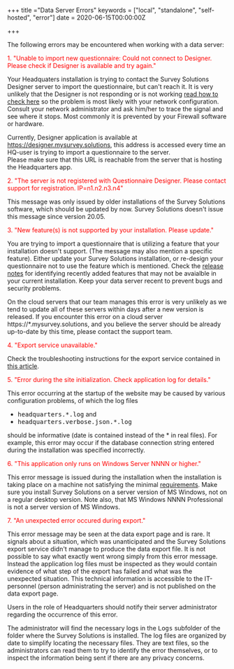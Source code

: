 +++
title ="Data Server Errors"
keywords = ["local", "standalone", "self-hosted", "error"]
date = 2020-06-15T00:00:00Z

+++

The following errors may be encountered when working with a data server:


<FONT color="red">1. "Unable to import new questionnaire: Could not connect to Designer. Please check if Designer is available and try again."</FONT>

Your Headquaters installation is trying to contact the Survey Solutions Designer server to import the questionnaire, but can't reach it. It is very unlikely that the Designer is not responding or is not working [read how to check here](/faq/server-not-working/) so the problem is most likely with your network configuration. Consult your network administrator and ask him/her to trace the signal and see where it stops. Most commonly it is prevented by your Firewall software or hardware.

Currently, Designer application is available at https://designer.mysurvey.solutions, this address is accessed every time an HQ-user is trying to import a questionnaire to the server.  
Please make sure that this URL is reachable from the server that is hosting the Headquarters app.

<FONT color="red">2. "The server is not registered with Questionnaire Designer. Please contact support for registration. IP=n1.n2.n3.n4"</FONT>

This message was only issued by older installations of the Survey Solutions software, which should be updated by now. Survey Solutions doesn't issue this message since version 20.05.

<FONT color="red">3. "New feature(s) is not supported by your installation. Please update."</FONT>

You are trying to import a questionnaire that is utilizing a feature that your installation doesn't support. (The message may also mention a specific feature). Either update your Survey Solutions installation, or re-design your questionnaire not to use the feature which is mentioned. Check the [release notes](/release-notes/) for identifying recently added features that may not be avaialble in your current installation. Keep your data server recent to prevent bugs and security problems.

On the cloud servers that our team manages this error is very unlikely as we tend to update all of these servers within days after a new version is released. If you encounter this error on a cloud server https://*.mysurvey.solutions, and you believe the server should be already up-to-date by this time, please contact the support team.

<FONT color="red">4. "Export service unavailable."</FONT>

Check the troubleshooting instructions for the export service contained in [this article](/headquarters/config/export-service/).

<FONT color="red">5. "Error during the site initialization. Check application log for details."</FONT>

This error occurring at the startup of the website may be caused by various configuration problems, of which the log files

- <TT>headquarters.*.log</TT> and 
- <TT>headquarters.verbose.json.*.log</TT>

should be informative (date is contained instead of the * in real files). For example, this error may occur if the database connection string entered during the installation was specified incorrectly. 

<FONT color="red">6. "This application only runs on Windows Server NNNN or higher."</FONT>

This error message is issued during the installation when the installation is taking place on a machine not satisfying the minimal [requirements](/faq/server-requirements/). Make sure you install Survey Solutions on a server version of MS Windows, not on a regular desktop version. Note also, that MS Windows NNNN Professional is not a server version of MS Windows.

<FONT color="red">7. "An unexpected error occured during export."</FONT>

This error message may be seen at the data export page and is rare. It signals 
about a situation, which was unanticipated and the Survey Solutions export 
service didn't manage to produce the data export file. It is not possible to 
say what exactly went wrong simply from this error message. Instead the application
log files must be inspected as they would contain evidence of what step of the
export has failed and what was the unexpected situation. This technical information 
is accessible to the IT-personnel (person administrating the server) and is not 
published on the data export page.

Users in the role of Headquarters should notify their server administrator regarding
the occurrence of this error.

The administrator will find the necessary logs in the <TT>Logs</TT> subfolder of the
folder where the Survey Solutions is installed. The log files are organized by date
to simplify locating the necessary files. They are text files, so the administrators 
can read them to try to identify the error themselves, or to inspect the information 
being sent if there are any privacy concerns.
